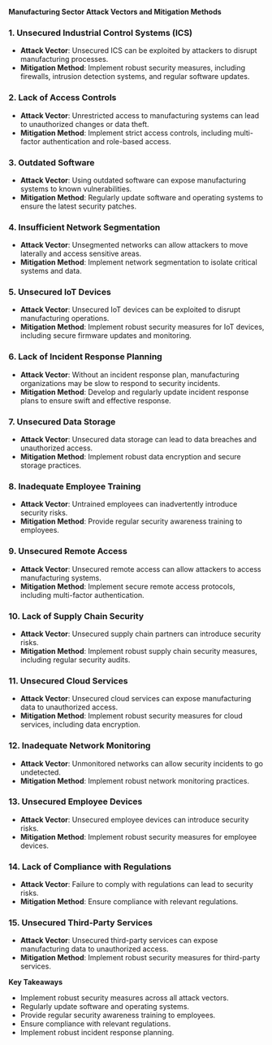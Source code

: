 **Manufacturing Sector Attack Vectors and Mitigation Methods**

### 1. **Unsecured Industrial Control Systems (ICS)**

- **Attack Vector**: Unsecured ICS can be exploited by attackers to disrupt manufacturing processes.
- **Mitigation Method**: Implement robust security measures, including firewalls, intrusion detection systems, and regular software updates.

### 2. **Lack of Access Controls**

- **Attack Vector**: Unrestricted access to manufacturing systems can lead to unauthorized changes or data theft.
- **Mitigation Method**: Implement strict access controls, including multi-factor authentication and role-based access.

### 3. **Outdated Software**

- **Attack Vector**: Using outdated software can expose manufacturing systems to known vulnerabilities.
- **Mitigation Method**: Regularly update software and operating systems to ensure the latest security patches.

### 4. **Insufficient Network Segmentation**

- **Attack Vector**: Unsegmented networks can allow attackers to move laterally and access sensitive areas.
- **Mitigation Method**: Implement network segmentation to isolate critical systems and data.

### 5. **Unsecured IoT Devices**

- **Attack Vector**: Unsecured IoT devices can be exploited to disrupt manufacturing operations.
- **Mitigation Method**: Implement robust security measures for IoT devices, including secure firmware updates and monitoring.

### 6. **Lack of Incident Response Planning**

- **Attack Vector**: Without an incident response plan, manufacturing organizations may be slow to respond to security incidents.
- **Mitigation Method**: Develop and regularly update incident response plans to ensure swift and effective response.

### 7. **Unsecured Data Storage**

- **Attack Vector**: Unsecured data storage can lead to data breaches and unauthorized access.
- **Mitigation Method**: Implement robust data encryption and secure storage practices.

### 8. **Inadequate Employee Training**

- **Attack Vector**: Untrained employees can inadvertently introduce security risks.
- **Mitigation Method**: Provide regular security awareness training to employees.

### 9. **Unsecured Remote Access**

- **Attack Vector**: Unsecured remote access can allow attackers to access manufacturing systems.
- **Mitigation Method**: Implement secure remote access protocols, including multi-factor authentication.

### 10. **Lack of Supply Chain Security**

- **Attack Vector**: Unsecured supply chain partners can introduce security risks.
- **Mitigation Method**: Implement robust supply chain security measures, including regular security audits.

### 11. **Unsecured Cloud Services**

- **Attack Vector**: Unsecured cloud services can expose manufacturing data to unauthorized access.
- **Mitigation Method**: Implement robust security measures for cloud services, including data encryption.

### 12. **Inadequate Network Monitoring**

- **Attack Vector**: Unmonitored networks can allow security incidents to go undetected.
- **Mitigation Method**: Implement robust network monitoring practices.

### 13. **Unsecured Employee Devices**

- **Attack Vector**: Unsecured employee devices can introduce security risks.
- **Mitigation Method**: Implement robust security measures for employee devices.

### 14. **Lack of Compliance with Regulations**

- **Attack Vector**: Failure to comply with regulations can lead to security risks.
- **Mitigation Method**: Ensure compliance with relevant regulations.

### 15. **Unsecured Third-Party Services**

- **Attack Vector**: Unsecured third-party services can expose manufacturing data to unauthorized access.
- **Mitigation Method**: Implement robust security measures for third-party services.

**Key Takeaways**

- Implement robust security measures across all attack vectors.
- Regularly update software and operating systems.
- Provide regular security awareness training to employees.
- Ensure compliance with relevant regulations.
- Implement robust incident response planning.